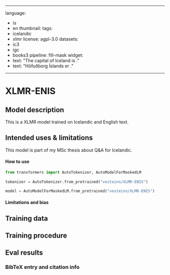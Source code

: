 ----
language:
- is
- en
thumbnail: 
tags:
- icelandic
- xlmr
license: agpl-3.0 
datasets:
- ic3
- igc
- books3
pipeline: fill-mask
widget:
- text: "The capital of Iceland is<mask> ."
- text: "Höfuðborg Íslands er<mask> ."
---

# XLMR-ENIS

## Model description

This is a XLMR model trained on Icelandic and English text.

## Intended uses & limitations

This model is part of my MSc thesis about Q&A for Icelandic.

#### How to use

```python
from transformers import AutoTokenizer, AutoModelForMaskedLM
  
tokenizer = AutoTokenizer.from_pretrained("vesteinn/XLMR-ENIS")

model = AutoModelForMaskedLM.from_pretrained("vesteinn/XLMR-ENIS")
```

#### Limitations and bias

## Training data

## Training procedure

## Eval results

### BibTeX entry and citation info

```bibtex
```

